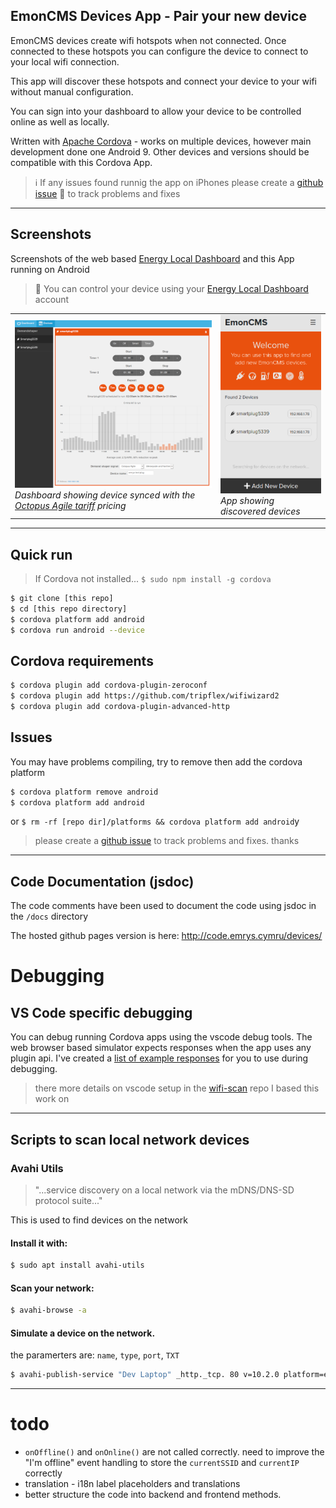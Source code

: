 ## EmonCMS Devices App - Pair your new device

EmonCMS devices create wifi hotspots when not connected. Once connected to these hotspots you can configure the device to connect to your local wifi connection.

This app will discover these hotspots and connect your device to your wifi without manual configuration.

You can sign into your dashboard to allow your device to be controlled online as well as locally.

Written with [Apache Cordova](https://cordova.apache.org/) - works on multiple devices, however main development done one Android 9. Other devices and versions should be compatible with this Cordova App.

> :information_source: If any issues found runnig the app on iPhones please create a [github issue](https://github.com/emrysr/devices/issues) :bug: to track problems and fixes


---------------------------------------------

 
## Screenshots
Screenshots of the web based [Energy Local Dashboard](https://dashboard.energylocal.org.uk) and this App running on Android
> :link: You can control your device using your [Energy Local Dashboard](https://dashboard.energylocal.org.uk) account

<table>
    <tr>
        <td>
            <a href="dashboard-screenshot.png?raw=true" alt="Dashbaord Screenshot">
                <img src="dashboard-screenshot.png?raw=true" width="450" alt="Screenshot of Dashboard">
            </a>
            <br>
            <em>Dashboard showing device synced with the <a href="https://octopus.energy/agile/">Octopus Agile tariff</a> pricing</em>
        </td>
        <td>
            <a href="app-screenshot.png?raw=true" alt="App Screenshot">
                <img src="app-screenshot.png?raw=true" width="217" alt="Screenshot of App">
            </a>
            <br>
            <em>App showing discovered devices</em>
        </td>
    </tr>
</table>



---------------------------------------------


## Quick run
> If Cordova not installed... `$ sudo npm install -g cordova`

```bash
$ git clone [this repo]
$ cd [this repo directory]
$ cordova platform add android
$ cordova run android --device
```

## Cordova requirements
```bash
$ cordova plugin add cordova-plugin-zeroconf
$ cordova plugin add https://github.com/tripflex/wifiwizard2
$ cordova plugin add cordova-plugin-advanced-http
```

## Issues
You may have problems compiling, try to remove then add the cordova platform
```bash
$ cordova platform remove android
$ cordova platform add android
```
or `$ rm -rf [repo dir]/platforms && cordova platform add android`y

> please create a [github issue](https://github.com/emrysr/devices/issues) to track problems and fixes. thanks

---------------------------------------------

## Code Documentation (jsdoc)
The code comments have been used to document the code using jsdoc in the `/docs` directory

The hosted github pages version is here: http://code.emrys.cymru/devices/


# Debugging
## VS Code specific debugging
You can debug running Cordova apps using the vscode debug tools. The web browser based simulator expects responses when the app uses any plugin api.
I've created a [list of example responses](https://github.com/emrysr/devices/blob/master/README-vscode-debugging.md) for you to use during debugging.

> there more details on vscode setup in the [wifi-scan](https://github.com/emrysr/wifiscan#using-vscode) repo I based this work on 

---------------------------------------------


## Scripts to scan local network devices

### Avahi Utils
> "...service discovery on a local network via the mDNS/DNS-SD protocol suite..."

This is used to find devices on the network

#### Install it with:
```bash
$ sudo apt install avahi-utils
```

#### Scan your network:
```bash
$ avahi-browse -a
```

#### Simulate a device on the network.
the paramerters are:
`name`, `type`, `port`, `TXT`
```bash
$ avahi-publish-service "Dev Laptop" _http._tcp. 80 v=10.2.0 platform=emoncms path=/emoncms
```


---------------------------------------------

# todo
- `onOffline()` and `onOnline()` are not called correctly. need to improve the "I'm offline" event handling to store the `currentSSID` and `currentIP` correctly
- translation - i18n label placeholders and translations
- better structure the code into backend and frontend methods. 


[1]: <https://docs.microsoft.com/en-us/visualstudio/cross-platform/tools-for-cordova/run-your-app/simulate-in-browser?view=toolsforcordova-2017>
